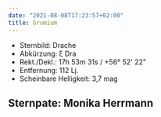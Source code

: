 ```yaml
---
date: "2021-08-08T17:23:57+02:00"
title: Grumium
---
```


- Sternbild: Drache
- Abkürzung: ξ Dra
- Rekt./Dekl.: 17h 53m 31s / +56° 52' 22"
- Entfernung: 112 Lj.
- Scheinbare Helligkeit: 3,7 mag

## Sternpate: Monika Herrmann
